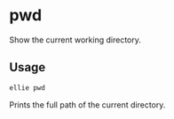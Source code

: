 # pwd

Show the current working directory.

## Usage
```sh
ellie pwd
```

Prints the full path of the current directory. 